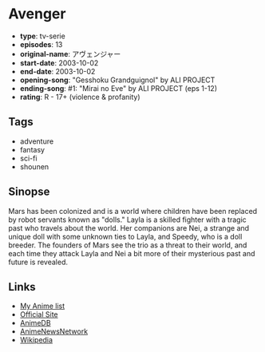 # Avenger

-   **type**: tv-serie
-   **episodes**: 13
-   **original-name**: アヴェンジャー
-   **start-date**: 2003-10-02
-   **end-date**: 2003-10-02
-   **opening-song**: "Gesshoku Grandguignol" by ALI PROJECT
-   **ending-song**: #1: "Mirai no Eve" by ALI PROJECT (eps 1-12)
-   **rating**: R - 17+ (violence & profanity)

## Tags

-   adventure
-   fantasy
-   sci-fi
-   shounen

## Sinopse

Mars has been colonized and is a world where children have been replaced by robot servants known as "dolls." Layla is a skilled fighter with a tragic past who travels about the world. Her companions are Nei, a strange and unique doll with some unknown ties to Layla, and Speedy, who is a doll breeder. The founders of Mars see the trio as a threat to their world, and each time they attack Layla and Nei a bit more of their mysterious past and future is revealed.

## Links

-   [My Anime list](https://myanimelist.net/anime/56/Avenger)
-   [Official Site](http://www.bandaivisual.co.jp/avenger/)
-   [AnimeDB](http://anidb.info/perl-bin/animedb.pl?show=anime&aid=1087)
-   [AnimeNewsNetwork](http://www.animenewsnetwork.com/encyclopedia/anime.php?id=2655)
-   [Wikipedia](<http://en.wikipedia.org/wiki/Avenger_(anime)>)
